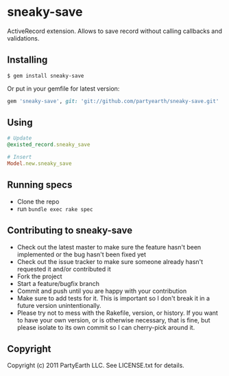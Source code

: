 # sneaky-save

ActiveRecord extension. Allows to save record without calling callbacks and validations.

## Installing
```
$ gem install sneaky-save
```

Or put in your gemfile for latest version:
```ruby
gem 'sneaky-save', git: 'git://github.com/partyearth/sneaky-save.git'
```

## Using
```ruby
# Update
@existed_record.sneaky_save

# Insert
Model.new.sneaky_save
```

## Running specs
- Clone the repo
- run `bundle exec rake spec`

## Contributing to sneaky-save

- Check out the latest master to make sure the feature hasn't been implemented or the bug hasn't been fixed yet
- Check out the issue tracker to make sure someone already hasn't requested it and/or contributed it
- Fork the project
- Start a feature/bugfix branch
- Commit and push until you are happy with your contribution
- Make sure to add tests for it. This is important so I don't break it in a future version unintentionally.
- Please try not to mess with the Rakefile, version, or history. If you want to have your own version, or is otherwise necessary, that is fine, but please isolate to its own commit so I can cherry-pick around it.

## Copyright

Copyright (c) 2011 PartyEarth LLC. See LICENSE.txt for details.
